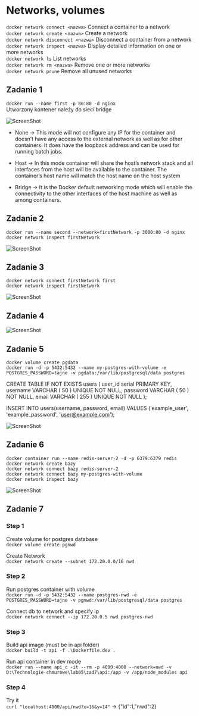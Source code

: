 #  Networks, volumes

`docker network connect <nazwa>` Connect a container to a network <br/>
`docker network create <nazwa>` Create a network <br/>
`docker network disconnect <nazwa>` Disconnect a container from a network <br/>
`docker network inspect <nazwa>` Display detailed information on one or more networks <br/>
`docker network ls` List networks <br/>
`docker network rm <nazwa>` Remove one or more networks <br/>
`docker network prune` Remove all unused networks <br/>

## Zadanie 1

`docker run --name first -p 80:80 -d nginx` <br/>
Utworzony kontener należy do sieci bridge

![ScreenShot](zad1/networks.PNG) <br/>

- None -> This mode will not configure any IP for the container and doesn’t have any access to the external network as well as for other containers. It does have the loopback address and can be used for running batch jobs.

- Host -> In this mode container will share the host’s network stack and all interfaces from the host will be available to the container. The container’s host name will match the host name on the host system

- Bridge -> It is the Docker default networking mode which will enable the connectivity to the other interfaces of the host machine as well as among containers.

## Zadanie 2

`docker run --name second --network=firstNetwork -p 3000:80 -d nginx` <br/>
`docker network inspect firstNetwork` <br/>

![ScreenShot](zad2/inspect.PNG) <br/>


## Zadanie 3

`docker network connect firstNetwork first` <br/>
`docker network inspect firstNetwork` <br/>

![ScreenShot](zad3/connect.PNG) <br/>


## Zadanie 4

![ScreenShot](zad4/remove.PNG) <br/>

## Zadanie 5

`docker volume create pgdata` <br/>
`docker run -d -p 5432:5432 --name my-postgres-with-volume -e POSTGRES_PASSWORD=tajne -v pgdata:/var/lib/postgresql/data postgres` <br/>

CREATE TABLE IF NOT EXISTS users (
	user_id serial PRIMARY KEY,
	username VARCHAR ( 50 ) UNIQUE NOT NULL,
	password VARCHAR ( 50 ) NOT NULL,
	email VARCHAR ( 255 ) UNIQUE NOT NULL
);

INSERT INTO users(username, password, email) VALUES ('example_user', 'example_password', 'user@example.com');

![ScreenShot](zad5/pg_volume.PNG) <br/>

## Zadanie 6

`docker container run --name redis-server-2 -d -p 6379:6379 redis` <br/>
`docker network create bazy` <br/>
`docker network connect bazy redis-server-2` <br/>
`docker network connect bazy my-postgres-with-volume` <br/>
`docker network inspect bazy` <br/>

![ScreenShot](zad6/bazy.PNG) <br/>

## Zadanie 7

### Step 1
Create volume for postgres database <br />
`docker volume create pgnwd` <br />

Create Network </br>
`docker network create --subnet 172.20.0.0/16 nwd` <br />

### Step 2
Run postgres container with volume <br />
`docker run -d -p 5432:5432 --name postgres-nwd -e POSTGRES_PASSWORD=tajne -v pgnwd:/var/lib/postgresql/data postgres` <br />

Connect db to network and specify ip <br />
`docker network connect --ip 172.20.0.5 nwd postgres-nwd` <br />

### Step 3
Build api image (must be in api folder) <br />
`docker build -t api -f .\Dockerfile.dev .` <br/>

Run api container in dev mode <br />
`docker run --name api_c -it --rm -p 4000:4000 --network=nwd -v D:\Technologie-chmurowe\lab05\zad7\api:/app -v /app/node_modules api` <br/>

### Step 4
Try it <br />
`curl "localhost:4000/api/nwd?x=16&y=14"` -> {"id":1,"nwd":2} <br />
